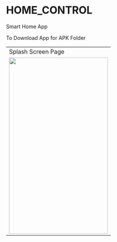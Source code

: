 # HOME_CONTROL
Smart Home   App

To Download App for
APK Folder
<table>
  <tr>
    <td>Splash Screen Page</td>
   
  </tr>
  <tr>
     <td><img src="pics/.jpeg" width=270 height=480></td>
 

  </tr>
 </table>



